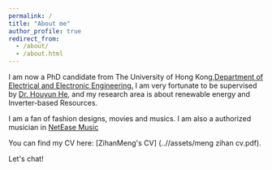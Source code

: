 ```yaml
---
permalink: /
title: "About me"
author_profile: true
redirect_from: 
  - /about/
  - /about.html
---
```


I am now a PhD candidate from The University of Hong Kong,[Department of Electrical and Electronic Engineering.](https://www.eee.hku.hk/study/rpg/) I am very fortunate to be supervised by [Dr. Houyun He](https://www.eee.hku.hk/~yhhou/index.htm), and my research area is about renewable energy and Inverter-based Resources.

I am a fan of fashion designs, movies and musics. I am also a authorized musician in [NetEase Music](https://music.163.com/#/artist?id=34602529)

You can find my CV here: [ZihanMeng's CV] (..//assets/meng zihan cv.pdf).

Let's chat!

